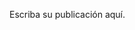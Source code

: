 <!--
.. title: Almendra
.. slug: almendra
.. date: 2022-08-05 21:35:09 UTC-05:00
.. tags: 
.. category: 
.. link: 
.. description: 
.. type: text
-->

Escriba su publicación aquí.
